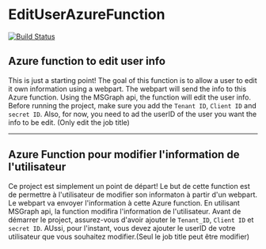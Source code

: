 # EditUserAzureFunction
[![Build Status](https://dev.azure.com/gctools/gctools-outilsgc/_apis/build/status/Phanoix.EditUserAzureFunction?branchName=master)](https://dev.azure.com/gctools/gctools-outilsgc/_build/latest?definitionId=2&branchName=master)

## Azure function to edit user info 

This is just a starting point! The goal of this function is to allow a user to edit it own information using a webpart. The webpart will send the info to this Azure function. Using the MSGraph api, the function will edit the user info.
Before running the project, make sure you add the `Tenant ID`, `Client ID` and `secret ID`. Also, for now, you need to ad the userID of the user you want the info to be edit. (Only edit the job title)

***
## Azure Function pour modifier l'information de l'utilisateur

Ce project est simplement un point de départ! Le but de cette function est de permettre à l'utilisateur de modifier son informaton à partir d'un webpart. Le webpart va envoyer l'information à cette Azure function. En utilisant MSGraph api, la function modifira l'information de l'utilisateur.
Avant de démarrer le project, assurez-vous d'avoir ajouter le `Tenant_ID`, `Client ID` et `secret ID`. AUssi, pour l'instant, vous devez ajouter le userID de votre utilisateur que vous souhaitez modifier.(Seul le job title peut être modifier)
